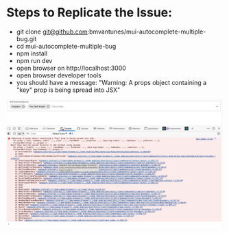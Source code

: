 # Steps to Replicate the Issue:

- git clone git@github.com:bmvantunes/mui-autocomplete-multiple-bug.git
- cd mui-autocomplete-multiple-bug
- npm install
- npm run dev
- open browser on http://localhost:3000
- open browser developer tools
- you should have a message: "Warning: A props object containing a "key" prop is being spread into JSX"

![Browser Console With the Message](https://github.com/bmvantunes/mui-autocomplete-multiple-bug/blob/main/Screenshot%202024-01-24%20at%2011.42.33.png?raw=true)
